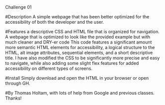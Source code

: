 Challenge 01


#Description
A simple webpage that has been better optimized for the accessibility of both the developer and the user.


#Features
a descriptive CSS and HTML file that is organized for navigation. A webpage that is optimized to look like the provided example but with much cleaner and DRY-er code
This code features a significant amount more semantic HTML elements for accessibility, a logical structure to the HTML, alt image attributes, sequential elements, and a short descriptive title. I have also modified the CSS to be significantly more precise and easy to navigate, while also adding some slight flex features for added accessibility on
different types of screens.


#Install
Simply download and open the HTML in your browser or open through GH.


#By
Thomas Holtam, with lots of help from Google and previous classes.
Thanks!